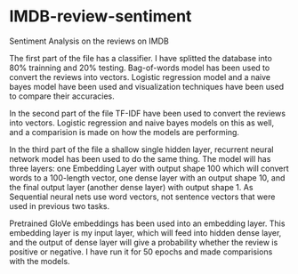 # IMDB-review-sentiment
Sentiment Analysis on the reviews on IMDB

The first part of the file has a classifier. I have splitted the database into 80% trainning and 20% testing. Bag-of-words model has been used to convert the reviews into vectors. Logistic regression model and a naive bayes model have been used and visualization techniques have been used to compare their accuracies. 


In the second part of the file TF-IDF have been used to convert the reviews into vectors. Logistic regression and naive bayes models on this as well, and a comparision is made on how the models are performing.


In the third part of the file a shallow single hidden layer, recurrent neural network model has been used to do the same thing. The  model will has three layers: one Embedding Layer with output shape 100 which will convert words to a 100-length vector, one dense layer with an output shape 10, and the final output layer (another dense layer) with output shape 1. As Sequential neural nets use word vectors, not sentence vectors that were used in previous two tasks. 

Pretrained GloVe embeddings has been used into an embedding layer. This embedding layer is my input layer, which will feed into hidden dense layer, and the output of dense layer will give a probability whether the review is positive or negative.
I have run it for 50 epochs and made comparisions with the models. 
